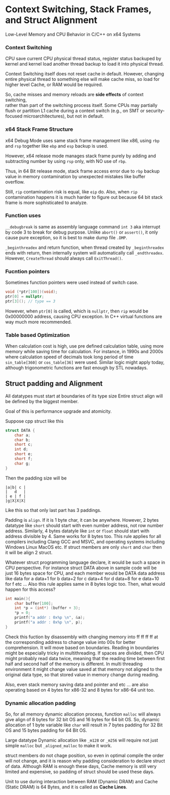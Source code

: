 # Context Switching, Stack Frames, and Struct Alignment

Low-Level Memory and CPU Behavior in C/C++ on x64 Systems

### Context Switching 

CPU save current CPU physical thread status, register status backuped by kernel 
and kernel load another thread backup to load it into physical thread. 

Context Switching itself does not reset cache in default. However, changing 
entire physical thread to something else will make cache miss, so load for 
higher level Cache, or RAM would be required. 

So, cache misses and memory reloads are **side effects** of context switching,   
rather than part of the switching process itself. 
Some CPUs may partially flush or partition L1 cache during a context switch 
(e.g., on SMT or security-focused microarchitectures), but not in default. 

### x64 Stack Frame Structure 

x64 Debug Mode uses same stack frame management like x86, 
using `rbp` and `rsp` together like `ebp` and `esp` backup is used. 

However, x64 release mode manages stack frame purely by 
adding and subtracting number by using `rsp` only, with NO use of `rbp`. 

Thus, in 64 Bit release mode, stack frame access error due to 
`rbp` backup value in memory contamination by unexpected mistakes like buffer overflow. 

Still, `rip` contamination risk is equal, like `eip` do. Also, when `rip` contamination 
happens it is much harder to figure out because 64 bit stack frame is more sophisticated to analyze. 

### Function uses 

`__debugbreak` is same as assembly language command `int 3` aka interrupt by code 3 
to break for debug purpose. Unlike `abort()` or `assert()`, it only cause pure exception, 
so it is best to make dump file `.DMP`. 

`_beginthreadex` and return function, when thread created by `_beginthreadex` ends with 
return, then internally system will automatically call `_endthreadex`. However, 
`CreateThread` should always call `ExitThread()`. 

### Fucntion pointers 

Sometimes function pointers were used instead of switch case. 

```cpp
void (*ptr[100])(void); 
ptr[0] = nullptr;
ptr[3](); // type == 3
``` 

However, when `ptr[0]` is called, which is `nullptr`, then `rip` would be 0x00000000 address, 
causing CPU exception. In C++ virtual functions are way much more recommended. 

### Table based Optimization 

When calculation cost is high, use pre defined calculation table, using more memory while 
saving time for calculation. 
For instance, in 1990s and 2000s where calculation speed of decimals took long period of time 
`sin_table[360]` or `cos_table[36]` were used. Similar logic might apply today, although 
trigonometric functions are fast enough by STL nowadays. 

## Struct padding and Alignment 

All datatypes must start at boundaries of its type size 
Entire struct align will be defined by the biggest member. 

Goal of this is performance upgrade and atomicity. 

Suppose cpp struct like this 

```cpp 
struct DATA {
    char a; 
    char b; 
    short c; 
    int d; 
    short e; 
    short f; 
    char g; 
}
```

Then the padding size will be 
```
|a|b| c |
|   d   |
| e | f |
|g|X|X|X| 
```
Like this so that only last part has 3 paddings. 

Padding is `align`. If it is 1 byte char, it can be anywhere. 
However, 2 bytes datatype like `short` should start with even number address, not row number address. 
Similarly, 4 bytes datatyle like `int` or `float` should start with address divisible by 4. 
Same works for 8 bytes too. This rule applies for all compilers including 
Clang GCC and MSVC, and operating systems including Windows Linux MacOS etc. 
If struct members are only `short` and `char` then it will be align 2 struct. 

Whatever struct programming language declare, it would be such a space in CPU perspective. 
For instance struct DATA above in sample code will be just 16 bytes space for CPU, and
each member would be DATA data address like data for a data+1 for b data+2 for c data+4 for d 
data+8 for e data+10 for f etc ... Also this rule applies same in 8 bytes logic too. 
Then, what would happen for this access? 

```cpp 
int main(){
    char buffer[100]; 
    int *p = (int*) (buffer + 3); 
    *p = 0; 
    printf("a addr : 0x%p \n", &a); 
    printf("a addr : 0x%p \n", p); 
}
```
Check this fuction by disassembly with changing memory into ff ff ff ff at the 
corresponding address to change value into 00s for better comprehension. 
It will move based on boundaries. 
Reading in boundaries might be especially tricky in multithreading. If spaces are 
divided, then CPU might probably read data twice, meaning that the reading time 
between first half and second half of the memory is different. 
In multi threading environment it might change value saved at that memory not 
aligned to the original data type, so that stored value in memory change during reading. 

Also, even stack memory saving data and pointer and etc ... 
are also operating based on 4 bytes for x86-32 and 8 bytes for x86-64 unit too. 

### Dynamic allocation padding 

So, for all memory dynamic allocation process, function `malloc` will always 
give align of 8 bytes for 32 bit OS and 16 bytes for 64 bit OS. 
So, dynamic allocation of 1 byte variable like `char` will result in
7 bytes padding for 32 Bit OS and 15 bytes padding for 64 Bit OS. 

Large datatype Dynamic allocation like `_m128` or `_m256` will 
require not just simple `malloc` but `_aligned_malloc` to make it work. 

struct members do not chage position, so even in optimal compile the 
order will not change, and it is reason why padding consideration to 
declare struct of data. Although RAM is enough these days, Cache memory 
is still very limited and expensive, so padding of struct should be used these days. 

Unit to use during interaction between RAM (Dynamic DRAM) and Cache (Static DRAM) 
is 64 Bytes, and it is called as **Cache Lines**. 
